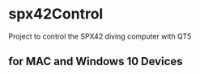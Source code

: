 # spx42Control
Project to control the SPX42 diving computer with QT5

## for MAC and Windows 10 Devices
